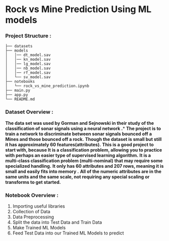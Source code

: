 Rock vs Mine Prediction Using ML models
========================
### **Project Structure  :**

```
├── datasets
├── models
│   │── dt_model.sav
│   │── kn_model.sav
│   │── lg_model.sav
│   │── nb_model.sav
│   │── rf_model.sav
│   └── sv_model.sav
├── notebooks
│   └── rock_vs_mine_prediction.ipynb
├── main.py
├── app.py
└── README.md
```

### **Dataset Overview :**
**The data set was used by Gorman and Sejnowski in their study of the classification of sonar signals using a neural network .***
**The project is to train a network to discriminate between sonar signals bounced off a Mines and those bounced off a rock.**
 **Though the dataset is small but still it has approximately 60 features(attributes).**
 **This is a good project to start with, because It is a classification problem, allowing you to practice with perhaps an easier type of supervised learning algorithm.**
**It is a multi-class classification problem (multi-nominal) that may require some specialized handling.**
**It only has 60 attributes and 207 rows, meaning it is small and easily fits into memory .**
**All of the numeric attributes are in the same units and the same scale, not requiring any special scaling or transforms to get started.**

### **Notebook Overview  :**
1. Importing useful libraries
2. Collection of Data
3. Data Preprocessing
4. Split the data into Test Data and Train Data
5. Make Trained ML Models
6. Feed Test Data into our Trained ML Models to predict

